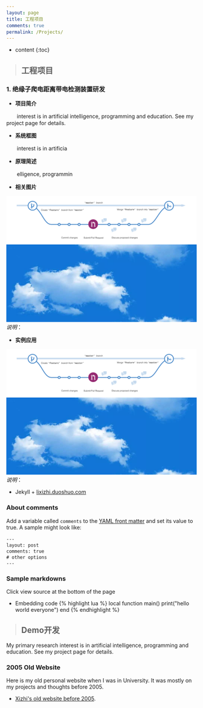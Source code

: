 ```yaml
---
layout: page
title: 工程项目
comments: true
permalink: /Projects/
---
```


* content
{:toc}

> ## 工程项目


### 1. 绝缘子爬电距离带电检测装置研发

* __项目简介__

　　interest is in artificial intelligence, programming and education. See my project page for details.
* __系统框图__

　　interest is in artificia
* __原理简述__

　　elligence, programmin
* __相关图片__

![](image/branching.png)
![](image/timg.png)
_说明_：
* __实例应用__

![](image/branching.png)
![](image/timg.png)
_说明_：

* Jekyll + [lixizhi.duoshuo.com](http://lixizhi.duoshuo.com/admin/)

### About comments
Add a variable called `comments` to the [YAML front matter](http://jekyllrb.com/docs/frontmatter/) and set its value to true. A sample might look like:

    ---
    layout: post
    comments: true
    # other options
    ---

### Sample markdowns
Click view source at the bottom of the page

* Embedding code
{% highlight lua %}
local function main()
	print("hello world everyone")
end
{% endhighlight %}


> ## Demo开发

My primary research interest is in artificial intelligence, programming and education. See my project page for details.


### 2005 Old Website 
Here is my old personal website when I was in University. It was mostly on my projects and thoughts before 2005.

* [Xizhi's old website before 2005](/oldsite2005/index.htm). 

